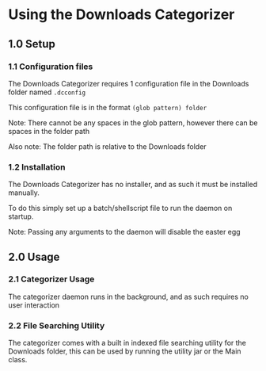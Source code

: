 # Using the Downloads Categorizer

## 1.0 Setup

### 1.1 Configuration files

The Downloads Categorizer requires 1 configuration file in the Downloads folder named `.dcconfig`

This configuration file is in the format `(glob pattern) folder`

Note: There cannot be any spaces in the glob pattern, however there can be spaces in the folder path

Also note: The folder path is relative to the Downloads folder

### 1.2 Installation

The Downloads Categorizer has no installer, and as such it must be installed manually.

To do this simply set up a batch/shellscript file to run the daemon on startup.

Note: Passing any arguments to the daemon will disable the easter egg

## 2.0 Usage

### 2.1 Categorizer Usage

The categorizer daemon runs in the background, and as such requires no user interaction

### 2.2 File Searching Utility

The categorizer comes with a built in indexed file searching utility for the Downloads folder, this can be used by running the utility jar or the Main class.
